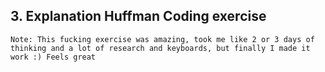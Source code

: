 ## 3. Explanation Huffman Coding exercise
```Note: This fucking exercise was amazing, took me like 2 or 3 days of thinking and a lot of research and keyboards, but finally I made it work :) Feels great```


